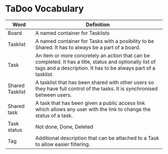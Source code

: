# TaDoo Vocabulary

| Word            | Definition                                                                                                                                                                |
|-----------------|---------------------------------------------------------------------------------------------------------------------------------------------------------------------------|
| Board           | A named container for Tasklists                                                                                                                                           |
| Tasklist        | A named container for Tasks with a posibility to be Shared. It has to always be a part of a board.                                                                        |
| Task            | An item or more concretely an action that can be completed. It has a title, status and optionally list of tags and a description. It has to be always part of a tasklist. |
| Shared Tasklist | A tasklist that has been shared with other users so they have full control of the tasks. It is synchronised between users.                                                |
| Shared task     | A task that has been given a public access link which allows any user with the link to change the status of a task.                                                       |
| Task status     | Not done, Done, Deleted                                                                                                                                                   |
| Tag             | Additional description that can be attached to a Task to allow easier filtering.                                                                                          |
